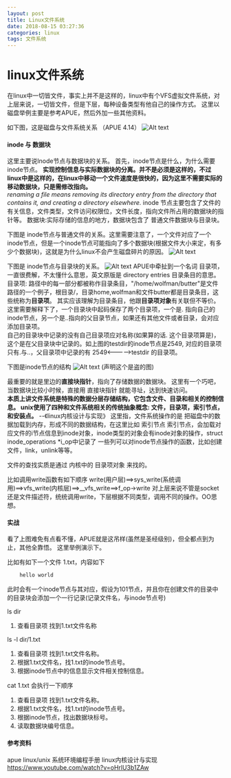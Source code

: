 ```yaml
---
layout: post
title: Linux文件系统
date: 2018-08-15 03:27:36
categories: linux
tags: 文件系统
---
```

# linux文件系统
在linux中一切皆文件，事实上并不是这样的，linux中有个VFS虚拟文件系统，对上层来说，一切皆文件，但是下层，每种设备类型有他自己的操作方式。
这里以磁盘举例主要是参考APUE，然后外加一些其他资料。

<!--more-->
如下图，这是磁盘与文件系统关系 （APUE 4.14）
![Alt text](./dev.png)
#### inode 与 数据块

这里主要说Inode节点与数据块的关系。
首先，inode节点是什么，为什么需要inode节点。
**实现控制信息与实际数据块的分离。并不是必须是这样的，不过linux中是这样的，在linux中移动一个文件速度是很快的，因为这里不需要实际的移动数据块，只是需修改指向。**   
*renaming a file means removing its directory entry from the directory that contains it, and creating a directory elsewhere.*
inode 节点主要包含了文件的有关信息，文件类型，文件访问权限位，文件长度，指向文件所占用的数据块的指针等。
数据块:实际存储的信息的地方，数据块包含了 普通文件数据块与目录块。

下图是 inode节点与普通文件的关系。这里需要注意了，一个文件对应了一个inode节点，但是一个inode节点可能指向了多个数据块(根据文件大小来定，有多少个数据块)，这就是为什么linux不会产生磁盘碎片的原因。
![Alt text](./file.png)

下图是 inode节点与目录块的关系。
![Alt text](./dir.png)
APUE中牵扯到一个名词 目录项，一直很费解，不太懂什么意思，英文原版是 directory entries 目录条目的意思。
目录项: 路径中的每一部分都被称作目录条目，"/home/wolfman/butter"是文件路径的一个例子，根目录/，目录home,wolfman和文件butter都是目录条目，这些统称为**目录项**。 其实应该理解为目录条目，他跟**目录项对象**有关联但不等价。
这里需要解释下了，一个目录块中起码保存了两个目录项，一个是. 指向自己的inode节点，另一个是..指向的父目录节点，如果还有其他文件或者目录，会对应添加目录项。  
自己的目录块中记录的没有自己目录项应对名称(如果算的话. 这个目录项算是)，这个是在父目录块中记录的。如上图的testdir的inode节点是2549, 对应的目录项只有.与..，父目录项中记录的有 2549<----->testdir 的目录项。

下图是inode节点的结构
![Alt text](./inode.png)
(声明这个是盗的图)

最重要的就是里边的**直接块指针**，指向了存储数据的数据块。
这里有一个巧吧，当数据块比较小时候，直接用 直接块指针 就能寻址，达到快速访问。   
**本质上讲文件系统是特殊的数据分层存储结构，它包含文件、目录和相关的控制信息。
unix使用了四种和文件系统相关的传统抽象概念: 文件，目录项，索引节点，和安装点。** --《linux内核设计与实现》
这里指，文件系统操作的是 把磁盘中的数据加载到内存，形成不同的数据结构，在这里比如 索引节点
索引节点，会加载对应文件的i节点信息到inode对象，inode类型的对象会有inode对象的操作，struct inode_operations *i_op中记录了 一些列可以对inode节点操作的函数，比如创建文件，link，unlink等等。

文件的查找实质是通过 内核中的 目录项对象 来找的。

比如调用write函数有如下顺序
write(用户层)==>sys_write(系统调用)==>vfs_write(内核层)==>__vfs_write==>f_op->write
对上层来说不管是socket还是文件描述符，统统调用write，下层根据不同类型，调用不同的操作。OO思想。

#### 实战
看了上图难免有点看不懂，APUE就是这吊样(虽然是圣经级别)，但全都点到为止，其他全靠悟。
这里举例演示下。

比如有如下一个文件 1.txt，内容如下
``` c++
	hello world
```
此时会有一个inode节点与其对应，假设为101节点，并且你在创建文件的目录中的目录块会添加一个一行记录(记录文件名，与inode节点号)

ls dir 
1. 查看目录项 找到1.txt文件名称

ls -l dir/1.txt
1. 查看目录项 找到1.txt文件名称。
2. 根据1.txt文件名，找1.txt的inode节点号。
3. 根据inode节点中的信息显示文件相关控制信息。

cat 1.txt  会执行一下顺序
1. 查看目录项 找到1.txt文件名称。
2. 根据1.txt文件名，找1.txt的inode节点号。
3. 根据inode节点，找出数据块标号。
4. 读取数据块编号信息。


####  参考资料
apue
linux/unix 系统环境编程手册
linux内核设计与实现
 https://www.youtube.com/watch?v=oHrlU3b1ZAw
